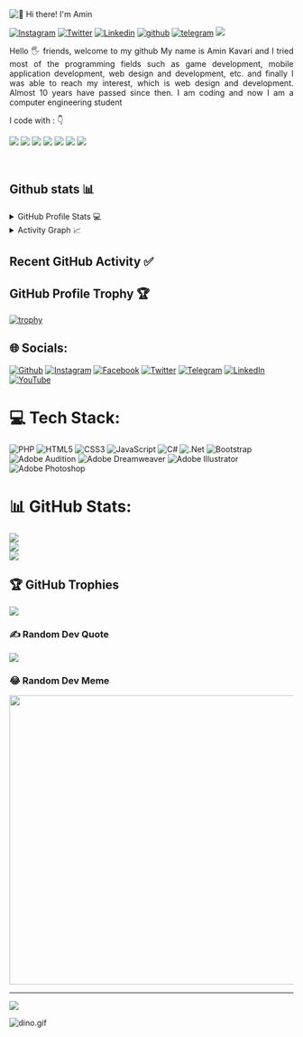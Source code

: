 <img src="https://raw.githubusercontent.com/AminKavari/AminKavari/main/intro.gif" alt="👋 Hi there! I'm Amin" title="👋 Hi there! I'm Amin"/>

<div align="left">

[![Instagram](https://img.shields.io/badge/AminKavari-%23E4405F.svg?style=for-the-badge&logo=Instagram&logoColor=white)](https://www.instagram.com/aminonthebeat/)
[![Twitter](https://img.shields.io/badge/AminKavari-%231DA1F2.svg?style=for-the-badge&logo=Twitter&logoColor=white)](https://www.twitter.com/aminonthebeat/)
[![Linkedin](https://img.shields.io/badge/AminKavari-%231DA1F2.svg?style=for-the-badge&logo=Linkedin&logoColor=white)](https://www.linkedin.com/in/aminkavari//)
[![github](https://img.shields.io/badge/AminKavari-12100E.svg?style=for-the-badge&logo=github&logoColor=white)](https://github.com/aminkavari/)
[![telegram](https://img.shields.io/badge/AminKavari-2CA5E0?style=for-the-badge&logo=telegram&logoColor=white)](https://t.me/aminkavari/)
![](https://komarev.com/ghpvc/?username=AminKavari&label=PROFILE+VIEWS&style=for-the-badge&color=brightgreen)

 
</div>  
<p align="justify"> 
Hello 🖐️ friends, welcome to my github
My name is Amin Kavari and I tried most of the programming fields such as game development, mobile application development, web design and development, etc. and finally I was able to reach my interest, which is web design and development. Almost 10 years have passed since then. I am coding and now I am a computer engineering student
&nbsp;

<p align="left">
I code with :  👇


<img src="https://img.shields.io/badge/php-%23777BB4.svg?style=for-the-badge&logo=php&logoColor=white"/> <img src="https://img.shields.io/badge/HTML5-E34F26?style=for-the-badge&logo=html5&logoColor=white"/> <img src="https://img.shields.io/badge/CSS-239120?&style=for-the-badge&logo=css3&logoColor=white"/> <img src="https://img.shields.io/badge/JavaScript-F7DF1E?style=for-the-badge&logo=javascript&logoColor=white"/> <img src="https://img.shields.io/badge/C%23-239120?style=for-the-badge&logo=c-sharp&logoColor=white"/> <img src="https://img.shields.io/badge/.NET-5C2D91?style=for-the-badge&logo=.net&logoColor=white"/> <img src="https://img.shields.io/badge/Bootstrap-563D7C?style=for-the-badge&logo=bootstrap&logoColor=white"/>
</p>

&nbsp;
&nbsp;
## Github stats 📊 

<details> 
  <summary>GitHub Profile Stats 💻</summary>
  <br/>
    <a href="https://github.com/anuraghazra/github-readme-stats"><img alt="AminKavari's Github Stats" src="https://github-readme-stats.vercel.app/api/?username=AminKavari&show_icons=true&count_private=true&theme=default&hide_border=true&bg_color=fff&title_color=00E676&icon_color=00E676" height="192px"/></a>
  <a href="https://github.com/anuraghazra/github-readme-stats"><img alt="AminKavari's Top Languages" src="https://github-readme-stats.vercel.app/api/top-langs/?username=AminKavari&langs_count=8&layout=compact&theme=default&hide_border=true&bg_color=fff&title_color=000&icon_color=000&hide=Jupyter%20Notebook" height="192px"/></a>
  <br/>
</details>

<details>
  <summary>Activity Graph 📈</summary>
  <br/>
<a href="https://github.com/ashutosh00710/github-readme-activity-graph"><img alt="AminKavari's Activity Graph" src="https://activity-graph.herokuapp.com/graph/?username=AminKavari&bg_color=fff&color=000&line=00E676&point=000&hide_border=true" /></a>
</details>

## Recent GitHub Activity ✅
<!--START_SECTION:activity-->


<!--END_SECTION:activity-->

## GitHub Profile Trophy 🏆
[![trophy](https://github-profile-trophy.vercel.app/?username=AminKavari&row=1&margin-w=15)](https://github.com/ryo-ma/github-profile-trophy)









## 🌐 Socials:
[![Github](https://img.shields.io/badge/Github-12100E.svg?logo=Github&logoColor=white)](https://github.com/aminkavari) [![Instagram](https://img.shields.io/badge/Instagram-%23E4405F.svg?logo=Instagram&logoColor=white)](https://instagram.com/aminonthebeat) [![Facebook](https://img.shields.io/badge/Facebook-%231877F2.svg?logo=Facebook&logoColor=white)](https://facebook.com/aminkavariofficial) [![Twitter](https://img.shields.io/badge/Twitter-%231DA1F2.svg?logo=Twitter&logoColor=white)](https://twitter.com/aminonthebeat)  [![Telegram](https://img.shields.io/badge/Telegram-2CA5E0.svg?logo=Telegram&logoColor=white)](https://t.me/aminkavari) [![LinkedIn](https://img.shields.io/badge/LinkedIn-%230077B5.svg?logo=linkedin&logoColor=white)](https://linkedin.com/in/aminkavari) [![YouTube](https://img.shields.io/badge/YouTube-%23FF0000.svg?logo=YouTube&logoColor=white)](https://youtube.com/c/UCMgr4duUx0t5Qmk8zL3h61w) 

# 💻 Tech Stack:
![PHP](https://img.shields.io/badge/php-%23777BB4.svg?style=for-the-badge&logo=php&logoColor=white) ![HTML5](https://img.shields.io/badge/html5-%23E34F26.svg?style=for-the-badge&logo=html5&logoColor=white) ![CSS3](https://img.shields.io/badge/css3-%231572B6.svg?style=for-the-badge&logo=css3&logoColor=white) ![JavaScript](https://img.shields.io/badge/javascript-%23323330.svg?style=for-the-badge&logo=javascript&logoColor=%23F7DF1E) ![C#](https://img.shields.io/badge/c%23-%23239120.svg?style=for-the-badge&logo=c-sharp&logoColor=white) ![.Net](https://img.shields.io/badge/.NET-5C2D91?style=for-the-badge&logo=.net&logoColor=white) ![Bootstrap](https://img.shields.io/badge/bootstrap-%23563D7C.svg?style=for-the-badge&logo=bootstrap&logoColor=white) ![Adobe Audition](https://img.shields.io/badge/Adobe%20Audition-9999FF.svg?style=for-the-badge&logo=Adobe%20Audition&logoColor=white) ![Adobe Dreamweaver](https://img.shields.io/badge/Adobe%20Dreamweaver-FF61F6.svg?style=for-the-badge&logo=Adobe%20Dreamweaver&logoColor=white) ![Adobe Illustrator](https://img.shields.io/badge/adobeillustrator-%23FF9A00.svg?style=for-the-badge&logo=adobeillustrator&logoColor=white) ![Adobe Photoshop](https://img.shields.io/badge/adobephotoshop-%2331A8FF.svg?style=for-the-badge&logo=adobephotoshop&logoColor=white)
# 📊 GitHub Stats:
![](https://github-readme-stats.vercel.app/api?username=AminKavari&theme=dark&hide_border=false&include_all_commits=false&count_private=false)<br/>
![](https://github-readme-streak-stats.herokuapp.com/?user=AminKavari&theme=dark&hide_border=false)<br/>
![](https://github-readme-stats.vercel.app/api/top-langs/?username=AminKavari&theme=dark&hide_border=false&include_all_commits=false&count_private=false&layout=compact)

## 🏆 GitHub Trophies
![](https://github-profile-trophy.vercel.app/?username=AminKavari&theme=radical&no-frame=false&no-bg=true&margin-w=4)

### ✍️ Random Dev Quote
![](https://quotes-github-readme.vercel.app/api?type=horizontal&theme=radical)

### 😂 Random Dev Meme
<img src="https://random-memer.herokuapp.com/" width="512px"/>

---
[![](https://visitcount.itsvg.in/api?id=AminKavari&icon=0&color=0)](https://visitcount.itsvg.in)

<img data-target="animated-image.replacedImage" alt="dino.gif" class="AnimatedImagePlayer-animatedImage" src="https://github.com/saadeghi/saadeghi/raw/master/dino.gif" style="display: block; opacity: 1;">

